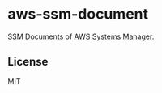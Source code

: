 # aws-ssm-document

SSM Documents of [AWS Systems Manager](https://aws.amazon.com/systems-manager/).

## License

MIT
